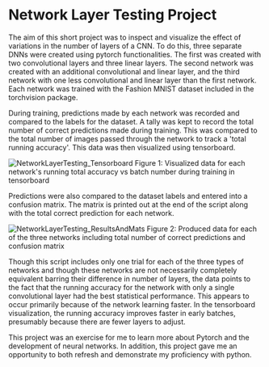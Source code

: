 # Network Layer Testing Project

The aim of this short project was to inspect and visualize the effect of variations in the number of layers of a CNN. To do this,
three separate DNNs were created using pytorch functionalities. The first was created with two convolutional layers and three 
linear layers. The second network was created with an additional convolutional and linear layer, and the third network with one 
less convolutional and linear layer than the first network. Each network was trained with the Fashion MNIST dataset included in
the torchvision package.

During training, predictions made by each network was recorded and compared to the labels for the dataset. A tally was 
kept to record the total number of correct predictions made during training. This was compared to the total number of images
passed through the network to track a 'total running accuracy'. This data was then visualized using tensorboard.

![NetworkLayerTesting_Tensorboard](https://user-images.githubusercontent.com/77171947/104414421-39bdb780-553e-11eb-976b-620aa43c50a4.JPG)
Figure 1: Visualized data for each network's running total accuracy vs batch number during training in tensorboard

Predictions were also compared to the dataset labels and entered into a confusion matrix. The matrix is printed out at the end
of the script along with the total correct prediction for each network.

![NetworkLayerTesting_ResultsAndMats](https://user-images.githubusercontent.com/77171947/104414422-3a564e00-553e-11eb-84eb-f0dc62650243.JPG)
Figure 2: Produced data for each of the three networks including total number of correct predictions and confusion matrix

Though this script includes only one trial for each of the three types of networks and though these networks are not necessarily
completely equivalent barring their difference in number of layers, the data points to the fact that the running accuracy for 
the network with only a single convolutional layer had the best statistical performance. This appears to occur primarily
because of the network learning faster. In the tensorboard visualization, the running accuracy improves faster in early
batches, presumably because there are fewer layers to adjust.

This project was an exercise for me to learn more about Pytorch and the development of neural networks. In addition, this 
project gave me an opportunity to both refresh and demonstrate my proficiency with python. 




